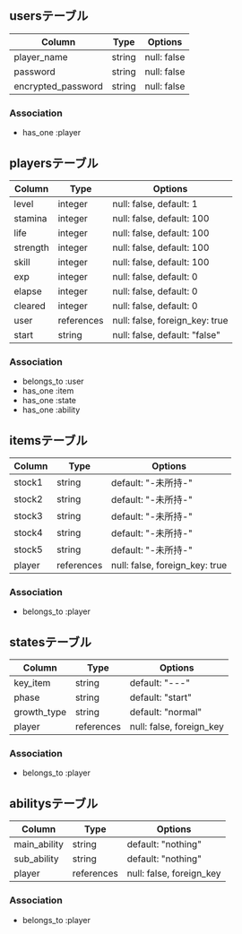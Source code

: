 ## usersテーブル

| Column             | Type    | Options                     |
| ------------------ | ------- | --------------------------- |
| player_name        | string  | null: false                 |
| password           | string  | null: false                 |
| encrypted_password | string  | null: false                 |

### Association
- has_one :player



## playersテーブル

| Column    | Type       | Options                        |
| --------- | ---------- | ------------------------------ |
| level     | integer    | null: false, default: 1        |
| stamina   | integer    | null: false, default: 100      |
| life      | integer    | null: false, default: 100      |
| strength  | integer    | null: false, default: 100      |
| skill     | integer    | null: false, default: 100      |
| exp       | integer    | null: false, default: 0        |
| elapse    | integer    | null: false, default: 0        |
| cleared   | integer    | null: false, default: 0        |
| user      | references | null: false, foreign_key: true |
| start     | string     | null: false, default: "false"  |

### Association
- belongs_to :user
- has_one    :item
- has_one    :state
- has_one    :ability



## itemsテーブル

| Column    | Type       | Options                        |
| --------- | ---------- | ------------------------------ |
| stock1    | string     | default: "-未所持-"             |
| stock2    | string     | default: "-未所持-"             |
| stock3    | string     | default: "-未所持-"             |
| stock4    | string     | default: "-未所持-"             |
| stock5    | string     | default: "-未所持-"             |
| player    | references | null: false, foreign_key: true |

### Association
- belongs_to :player



## statesテーブル

| Column        | Type       | Options                  |
| ------------- | ---------- | ------------------------ |
| key_item      | string     | default: "---"           |
| phase         | string     | default: "start"         |
| growth_type   | string     | default: "normal"        |
| player        | references | null: false, foreign_key |

### Association
- belongs_to :player



## abilitysテーブル

| Column       | Type        | Options                  |
| ------------ | ----------- | ------------------------ |
| main_ability | string      | default: "nothing"       |
| sub_ability  | string      | default: "nothing"       |
| player       | references  | null: false, foreign_key |

### Association
- belongs_to :player

